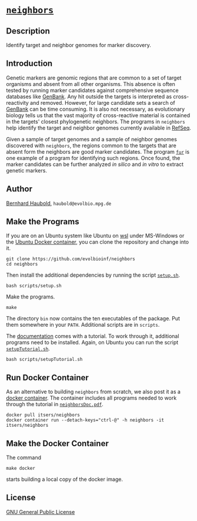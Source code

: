 # [`neighbors`](https://owncloud.gwdg.de/index.php/s/MlypXN3t5XUhvZJ)
## Description
Identify target and neighbor genomes for marker discovery.
## Introduction
Genetic markers are genomic regions that are common to a set of target
organisms and absent from all other organisms. This absence is often
tested by running marker candidates against comprehensive sequence
databases like [GenBank](https://www.ncbi.nlm.nih.gov/genbank/). Any
hit outside the targets is interpreted as cross-reactivity and
removed. However, for large candidate sets a search of
[GenBank](https://www.ncbi.nlm.nih.gov/genbank/) can be time
consuming. It is also not necessary, as evolutionary biology tells us
that the vast majority of cross-reactive material is contained in the
targets' closest phylogenetic neighbors. The programs in `neighbors`
help identify the target and neighbor genomes currently
available in [RefSeq](https://www.ncbi.nlm.nih.gov/refseq/). 

Given a sample of target genomes and a sample of neighbor genomes
discovered with `neighbors`, the regions common to the targets that
are absent form the neighbors are good marker candidates. The program
[`fur`](https://github.com/evolbioinf/fur) is one example of a program
for identifying such regions. Once found, the marker candidates can be
further analyzed *in silico* and
*in vitro* to extract genetic markers.  
## Author
[Bernhard Haubold](http://guanine.evolbio.mpg.de/), `haubold@evolbio.mpg.de`
## Make the Programs
If you are on an Ubuntu system like Ubuntu on
[wsl](https://learn.microsoft.com/en-us/windows/wsl/install) under
MS-Windows or the [Ubuntu Docker
container](https://hub.docker.com/_/ubuntu), you can clone the
repository and change into it.

`git clone https://github.com/evolbioinf/neighbors`  
`cd neighbors`

Then install the additional dependencies by running the script
[`setup.sh`](scripts/setup.sh).

`bash scripts/setup.sh`

Make the programs.

`make`

The directory `bin` now contains the ten executables of the
package. Put them somewhere in your `PATH`. Additional scripts are in
`scripts`.

The
[documentation](https://owncloud.gwdg.de/index.php/s/MlypXN3t5XUhvZJ)
comes with a tutorial. To work through it, additional programs need to
be installed. Again, on Ubuntu you can run the script
[`setupTutorial.sh`](scripts/setupTutorial.sh).

`bash scripts/setupTutorial.sh`
## Run Docker Container 
As an alternative to building `neighbors` from scratch, we also post it as a [docker
  container](https://hub.docker.com/r/itsers/neighbors). The container
  includes all programs needed to work through the tutorial in
  [`neighborsDoc.pdf`](https://owncloud.gwdg.de/index.php/s/MlypXN3t5XUhvZJ).
  
  `docker pull itsers/neighbors`  
  `docker container run --detach-keys="ctrl-@" -h neighbors -it itsers/neighbors`
## Make the Docker Container
The command

`make docker`

starts building a local copy of the docker image.
## License
[GNU General Public License](https://www.gnu.org/licenses/gpl.html)
